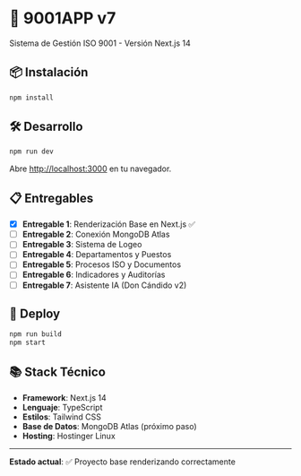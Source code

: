 # 🚀 9001APP v7

Sistema de Gestión ISO 9001 - Versión Next.js 14

## 📦 Instalación

```bash
npm install
```

## 🛠️ Desarrollo

```bash
npm run dev
```

Abre [http://localhost:3000](http://localhost:3000) en tu navegador.

## 📋 Entregables

- [x] **Entregable 1**: Renderización Base en Next.js ✅
- [ ] **Entregable 2**: Conexión MongoDB Atlas
- [ ] **Entregable 3**: Sistema de Logeo
- [ ] **Entregable 4**: Departamentos y Puestos
- [ ] **Entregable 5**: Procesos ISO y Documentos
- [ ] **Entregable 6**: Indicadores y Auditorías
- [ ] **Entregable 7**: Asistente IA (Don Cándido v2)

## 🚀 Deploy

```bash
npm run build
npm start
```

## 📚 Stack Técnico

- **Framework**: Next.js 14
- **Lenguaje**: TypeScript
- **Estilos**: Tailwind CSS
- **Base de Datos**: MongoDB Atlas (próximo paso)
- **Hosting**: Hostinger Linux

---

**Estado actual**: ✅ Proyecto base renderizando correctamente

